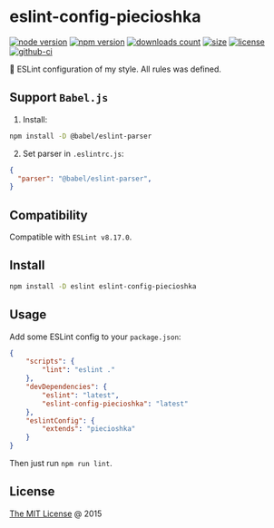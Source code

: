 # eslint-config-piecioshka

[![node version](https://img.shields.io/node/v/eslint-config-piecioshka.svg)](https://www.npmjs.com/package/eslint-config-piecioshka)
[![npm version](https://badge.fury.io/js/eslint-config-piecioshka.svg)](https://badge.fury.io/js/eslint-config-piecioshka)
[![downloads count](https://img.shields.io/npm/dt/eslint-config-piecioshka.svg)](https://www.npmjs.com/package/eslint-config-piecioshka)
[![size](https://packagephobia.com/badge?p=eslint-config-piecioshka)](https://packagephobia.com/result?p=eslint-config-piecioshka)
[![license](https://img.shields.io/npm/l/eslint-config-piecioshka.svg)](https://piecioshka.mit-license.org)
[![github-ci](https://github.com/piecioshka/eslint-config-piecioshka/actions/workflows/testing.yml/badge.svg)](https://github.com/piecioshka/eslint-config-piecioshka/actions/workflows/testing.yml)

🔨 ESLint configuration of my style. All rules was defined.

## Support `Babel.js`

1. Install:

  ```bash
  npm install -D @babel/eslint-parser
  ```

2. Set parser in `.eslintrc.js`:

  ```json
  {
    "parser": "@babel/eslint-parser",
  }
  ```

## Compatibility

Compatible with `ESLint v8.17.0`.

## Install

```bash
npm install -D eslint eslint-config-piecioshka
```

## Usage

Add some ESLint config to your `package.json`:

```json
{
    "scripts": {
        "lint": "eslint ."
    },
    "devDependencies": {
        "eslint": "latest",
        "eslint-config-piecioshka": "latest"
    },
    "eslintConfig": {
        "extends": "piecioshka"
    }
}
```

Then just run `npm run lint`.

## License

[The MIT License](https://piecioshka.mit-license.org) @ 2015
